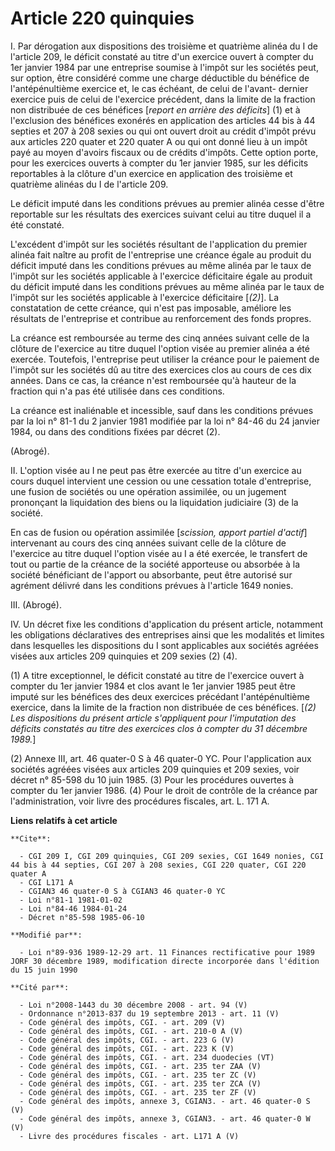 # Article 220 quinquies

I. Par dérogation aux dispositions des troisième et quatrième alinéa du I de l'article 209, le déficit constaté au titre d'un
exercice ouvert à compter du 1er janvier 1984 par une entreprise soumise à l'impôt sur les sociétés peut, sur option, être
considéré comme une charge déductible du bénéfice de l'antépénultième exercice et, le cas échéant, de celui de l'avant-
dernier exercice puis de celui de l'exercice précédent, dans la limite de la fraction non distribuée de ces bénéfices
[*report en arrière des déficits*] (1) et à l'exclusion des bénéfices exonérés en application des articles 44 bis à 44
septies et 207 à 208 sexies ou qui ont ouvert droit au crédit d'impôt prévu aux articles 220 quater et 220 quater A ou qui
ont donné lieu à un impôt payé au moyen d'avoirs fiscaux ou de crédits d'impôts. Cette option porte, pour les exercices
ouverts à compter du 1er janvier 1985, sur les déficits reportables à la clôture d'un exercice en application des troisième
et quatrième alinéas du I de l'article 209.

Le déficit imputé dans les conditions prévues au premier alinéa cesse d'être reportable sur les résultats des exercices
suivant celui au titre duquel il a été constaté.

L'excédent d'impôt sur les sociétés résultant de l'application du premier alinéa fait naître au profit de l'entreprise une
créance égale au produit du déficit imputé dans les conditions prévues au même alinéa par le taux de l'impôt sur les sociétés
applicable à l'exercice déficitaire égale au produit du déficit imputé dans les conditions prévues au même alinéa par le taux
de l'impôt sur les sociétés applicable à l'exercice déficitaire [*(2)*]. La constatation de cette créance, qui n'est pas
imposable, améliore les résultats de l'entreprise et contribue au renforcement des fonds propres. 

La créance est remboursée au terme des cinq années suivant celle de la clôture de l'exercice au titre duquel l'option visée
au premier alinéa a été exercée. Toutefois, l'entreprise peut utiliser la créance pour le paiement de l'impôt sur les
sociétés dû au titre des exercices clos au cours de ces dix années. Dans ce cas, la créance n'est remboursée qu'à hauteur de
la fraction qui n'a pas été utilisée dans ces conditions.

La créance est inaliénable et incessible, sauf dans les conditions prévues par la loi n° 81-1 du 2 janvier 1981 modifiée par
la loi n° 84-46 du 24 janvier 1984, ou dans des conditions fixées par décret (2). 

(Abrogé).

II. L'option visée au I ne peut pas être exercée au titre d'un exercice au cours duquel intervient une cession ou une
cessation totale d'entreprise, une fusion de sociétés ou une opération assimilée, ou un jugement prononçant la liquidation
des biens ou la liquidation judiciaire (3) de la société.

En cas de fusion ou opération assimilée [*scission, apport partiel d'actif*] intervenant au cours des cinq années suivant
celle de la clôture de l'exercice au titre duquel l'option visée au I a été exercée, le transfert de tout ou partie de la
créance de la société apporteuse ou absorbée à la société bénéficiant de l'apport ou absorbante, peut être autorisé sur
agrément délivré dans les conditions prévues à l'article 1649 nonies.

III. (Abrogé).

IV. Un décret fixe les conditions d'application du présent article, notamment les obligations déclaratives des entreprises
ainsi que les modalités et limites dans lesquelles les dispositions du I sont applicables aux sociétés agréées visées aux
articles 209 quinquies et 209 sexies (2) (4).

(1) A titre exceptionnel, le déficit constaté au titre de l'exercice ouvert à compter du 1er janvier 1984 et clos avant le
1er janvier 1985 peut être imputé sur les bénéfices des deux exercices précédant l'antépénultième exercice, dans la limite de
la fraction non distribuée de ces bénéfices.    [*(2) Les dispositions du présent article s'appliquent pour l'imputation des
déficits constatés au titre des exercices clos à compter du 31 décembre 1989.*]

(2) Annexe III, art. 46 quater-0 S à 46 quater-0 YC. Pour l'application aux sociétés agréées visées aux articles 209
quinquies et 209 sexies, voir décret n° 85-598 du 10 juin 1985.     (3) Pour les procédures ouvertes à compter du 1er janvier
1986.     (4) Pour le droit de contrôle de la créance par l'administration, voir livre des procédures fiscales, art. L. 171
A.

**Liens relatifs à cet article**

	**Cite**:

	  - CGI 209 I, CGI 209 quinquies, CGI 209 sexies, CGI 1649 nonies, CGI 44 bis à 44 septies, CGI 207 à 208 sexies, CGI 220 quater, CGI 220 quater A
	  - CGI L171 A
	  - CGIAN3 46 quater-0 S à CGIAN3 46 quater-0 YC
	  - Loi n°81-1 1981-01-02
	  - Loi n°84-46 1984-01-24
	  - Décret n°85-598 1985-06-10

	**Modifié par**:

	  - Loi n°89-936 1989-12-29 art. 11 Finances rectificative pour 1989 JORF 30 décembre 1989, modification directe incorporée dans l'édition du 15 juin 1990

	**Cité par**:

	  - Loi n°2008-1443 du 30 décembre 2008 - art. 94 (V)
	  - Ordonnance n°2013-837 du 19 septembre 2013 - art. 11 (V)
	  - Code général des impôts, CGI. - art. 209 (V)
	  - Code général des impôts, CGI. - art. 210-0 A (V)
	  - Code général des impôts, CGI. - art. 223 G (V)
	  - Code général des impôts, CGI. - art. 223 K (V)
	  - Code général des impôts, CGI. - art. 234 duodecies (VT)
	  - Code général des impôts, CGI. - art. 235 ter ZAA (V)
	  - Code général des impôts, CGI. - art. 235 ter ZC (V)
	  - Code général des impôts, CGI. - art. 235 ter ZCA (V)
	  - Code général des impôts, CGI. - art. 235 ter ZF (V)
	  - Code général des impôts, annexe 3, CGIAN3. - art. 46 quater-0 S (V)
	  - Code général des impôts, annexe 3, CGIAN3. - art. 46 quater-0 W (V)
	  - Livre des procédures fiscales - art. L171 A (V)
